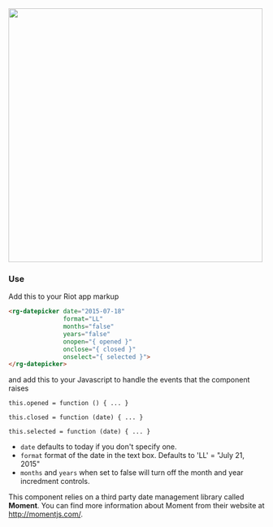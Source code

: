 <img src="https://raw.githubusercontent.com/RiotGear/rg-datepicker/master/demo/img/example.png" width="500px" />

### Use

Add this to your Riot app markup

```html
<rg-datepicker date="2015-07-18"
               format="LL"
               months="false"
               years="false"
               onopen="{ opened }"
               onclose="{ closed }"
               onselect="{ selected }">
</rg-datepicker>
```

and add this to your Javascript to handle the events that the component raises

```
this.opened = function () { ... }

this.closed = function (date) { ... }

this.selected = function (date) { ... }
```

- `date` defaults to today if you don't specify one.
- `format` format of the date in the text box. Defaults to 'LL' = "July 21, 2015"
- `months` and `years` when set to false will turn off the month and year incredment controls.

This component relies on a third party date management library called **Moment**. You can find more information 
about Moment from their website at <a href="http://momentjs.com/">http://momentjs.com/</a>.